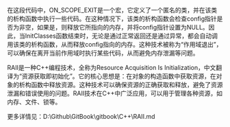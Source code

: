 在这段代码中，ON_SCOPE_EXIT是一个宏，它定义了一个匿名的类，并在该类的析构函数中执行一些代码。在这种情况下，该类的析构函数会检查config指针是否为非空，如果是，则释放它所指向的内存，并将config指针设置为NULL。因此，当InitClasses函数结束时，无论是通过正常返回还是通过异常，都会自动调用该类的析构函数，从而释放config指向的内存。这种技术被称为“作用域退出”，可以确保在离开当前作用域时执行某些代码，从而避免内存泄漏等问题。

RAII是一种C++编程技术，全称为Resource Acquisition Is Initialization，中文翻译为“资源获取即初始化”。它的核心思想是：在对象的构造函数中获取资源，在对象的析构函数中释放资源。这种技术可以确保资源的正确获取和释放，避免了资源泄漏和错误使用的问题。RAII技术在C++中广泛应用，可以用于管理各种资源，如内存、文件、锁等。

更多详情见：D:\Github\GitBook\gitbook\C++\RAII.md








